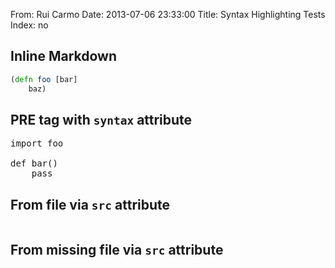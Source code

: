 From: Rui Carmo
Date: 2013-07-06 23:33:00
Title: Syntax Highlighting Tests
Index: no

## Inline Markdown 

```clojure
(defn foo [bar]
    baz)
```

## PRE tag with `syntax` attribute

<pre syntax="python">
import foo

def bar()
    pass
</pre>

## From file via `src` attribute

<pre syntax="javascript" src="test.txt"></pre>

## From missing file via `src` attribute

<pre syntax="javascript" src="no_file.txt"></pre>

